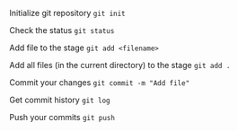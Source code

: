 Initialize git repository
`git init`

Check the status
`git status`

Add file to the stage
`git add <filename>`

Add all files (in the current directory) to the stage
`git add .`

Commit your changes
`git commit -m "Add file"`

Get commit history
`git log`

Push your commits
`git push`
